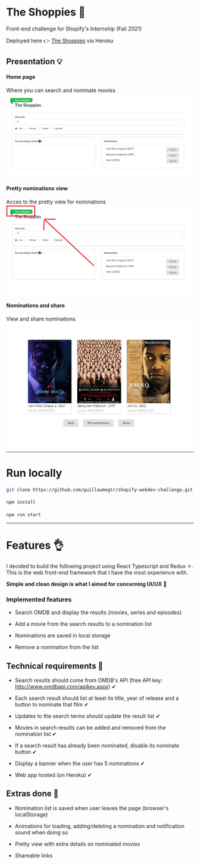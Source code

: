 # The Shoppies 🎥

Front-end challenge for Shopify's Internship (Fall 2021)

Deployed here 👉 [The Shoppies](https://shopify-webdev-challenge.herokuapp.com/) via Heroku

## Presentation 💡

#### Home page

Where you can search and nominate movies
![home](./documentation/home_view.PNG)

#### Pretty nominations view

Acces to the pretty view for nominations
![nomination_button](./documentation/view_nominations.png)

#### Nominations and share

View and share nominations
![nominations_view](./documentation/nomination_view.PNG)

---

# Run locally

```sh
git clone https://github.com/guillaumegtr/shopify-webdev-challenge.git

npm install

npm run start
```

---

# Features 👌

I decided to build the following project using React Typescript and Redux ⚛. This is the web front-end framework that I have the most experience with.

**Simple and clean design is what I aimed for concerning UI/UX** 🧼

### Implemented features

- Search OMDB and display the results (movies, series and episodes)

- Add a movie from the search results to a nomination list

- Nominations are saved in local storage

- Remove a nomination from the list

## Technical requirements 🎯

- Search results should come from OMDB's API (free API key: http://www.omdbapi.com/apikey.aspx) ✔

- Each search result should list at least its title, year of release and a button to nominate that film ✔

- Updates to the search terms should update the result list ✔

- Movies in search results can be added and removed from the nomination list ✔

- If a search result has already been nominated, disable its nominate button ✔

- Display a banner when the user has 5 nominations ✔

- Web app hosted (on Heroku) ✔

## Extras done 🌟

- Nomination list is saved when user leaves the page (browser's localStorage)

- Animations for loading, adding/deleting a nomination and notification sound when doing so

- Pretty view with extra details on nominated movies

- Shareable links
